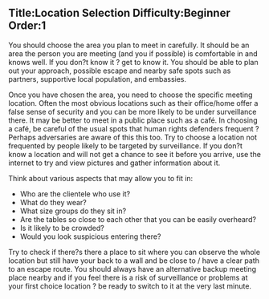 Title:Location Selection
Difficulty:Beginner
Order:1
---
<p>You should choose the area you plan to meet in carefully. It should be an area the person you are meeting (and you if possible) is comfortable in and knows well. If you don?t know it ? get to know it. You should be able to plan out your approach, possible escape and nearby safe spots such as partners, supportive local population, and embassies.</p><p>Once you have chosen the area, you need to choose the specific meeting location. Often the most obvious locations such as their office/home offer a false sense of security and you can be more likely to be under surveillance there. It may be better to meet in a public place such as a café. In choosing a café, be careful of the usual spots that human rights defenders frequent ? Perhaps adversaries are aware of this this too. Try to choose a location not frequented by people likely to be targeted by surveillance. If you don?t know a location and will not get a chance to see it before you arrive, use the internet to try and view pictures and gather information about it.</p><p>Think about various aspects that may allow you to fit in:<ul><li>Who are the clientele who use it?</li><li>What do they wear?</li><li>What size groups do they sit in?</li><li>Are the tables so close to each other that you can be easily overheard?</li><li>Is it likely to be crowded?</li><li>Would you look suspicious entering there?</li></ul><p>Try to check if there?s there a place to sit where you can observe the whole location but still have your back to a wall and be close to / have a clear path to an escape route. You should always have an alternative backup meeting place nearby and if you feel there is a risk of surveillance or problems at your first choice location ? be ready to switch to it at the very last minute.</p>